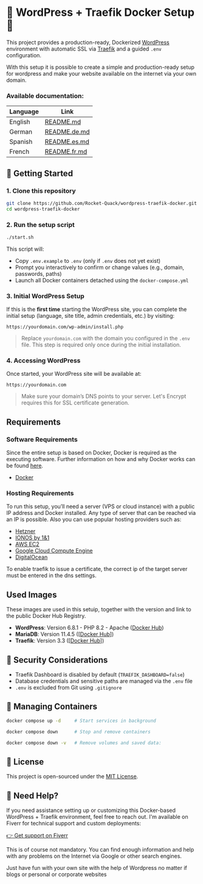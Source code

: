 # 🚀 WordPress + Traefik Docker Setup 🦆

This project provides a production-ready, Dockerized [WordPress](https://github.com/WordPress/WordPress) environment with automatic SSL via [Traefik](https://traefik.io/) and a guided `.env` configuration.

With this setup it is possible to create a simple and production-ready setup for wordpress and make your website available on the internet via your own domain.

### Available documentation: 

| Language | Link               |
|----------|--------------------|
| English  | [README.md](/README.md) |
| German  | [README.de.md](./docs-lang/README.de.md) |
| Spanish | [README.es.md](./docs-lang/README.es.md) |
| French | [README.fr.md](./docs-lang/README.fr.md) |

## 🚀 Getting Started

### 1. Clone this repository

```bash
git clone https://github.com/Rocket-Quack/wordpress-traefik-docker.git
cd wordpress-traefik-docker
```

### 2. Run the setup script

```bash
./start.sh
```

This script will:

* Copy `.env.example` to `.env` (only if `.env` does not yet exist)
* Prompt you interactively to confirm or change values (e.g., domain, passwords, paths)
* Launch all Docker containers detached using the `docker-compose.yml`


### 3.  Initial WordPress Setup

If this is the **first time** starting the WordPress site, you can complete the initial setup (language, site title, admin credentials, etc.) by visiting:

```
https://yourdomain.com/wp-admin/install.php
```

> Replace `yourdomain.com` with the domain you configured in the `.env` file.
> This step is required only once during the initial installation.


### 4. Accessing WordPress

Once started, your WordPress site will be available at:

```
https://yourdomain.com
```
> Make sure your domain’s DNS points to your server. Let's Encrypt requires this for SSL certificate generation.


## Requirements

### Software Requirements
Since the entire setup is based on Docker, Docker is required as the executing software. Further information on how and why Docker works can be found [here](https://www.docker.com/).

- [Docker](https://docs.docker.com/get-docker/)

### Hosting Requirements

To run this setup, you’ll need a server (VPS or cloud instance) with a public IP address and Docker installed. Any type of server that can be reached via an IP is possible. Also you can use popular hosting providers such as:

* [Hetzner](https://www.hetzner.com/cloud)
* [IONOS by 1&1](https://www.ionos.com/servers/vps)
* [AWS EC2](https://aws.amazon.com/ec2/)
* [Google Cloud Compute Engine](https://cloud.google.com/compute)
* [DigitalOcean](https://www.digitalocean.com/products/droplets/)

To enable traefik to issue a certificate, the correct ip of the target server must be entered in the dns settings.


## Used Images
These images are used in this setuip, together with the version and link to the public Docker Hub Registry.

- **WordPress**: Version 6.8.1 - PHP 8.2 - Apache ([Docker Hub](https://hub.docker.com/_/wordpress))
- **MariaDB**: Version 11.4.5 ([[Docker Hub](https://hub.docker.com/_/mariadb)])
- **Traefik**: Version 3.3 ([[Docker Hub](https://hub.docker.com/_/traefik)])

## 🔐 Security Considerations

* Traefik Dashboard is disabled by default (`TRAEFIK_DASHBOARD=false`)
* Database credentials and sensitive paths are managed via the `.env` file
* `.env` is excluded from Git using `.gitignore`


## 🚢 Managing Containers

```bash
docker compose up -d     # Start services in background

docker compose down      # Stop and remove containers

docker compose down -v   # Remove volumes and saved data:
```

## 📄 License

This project is open-sourced under the [MIT License](/LICENSE).


## 💬 Need Help?

If you need assistance setting up or customizing this Docker-based WordPress + Traefik environment, feel free to reach out. I'm available on Fiverr for technical support and custom deployments:

[👉 Get support on Fiverr](https://de.fiverr.com/s/jjLk5pv)

This is of course not mandatory. You can find enough information and help with any problems on the Internet via Google or other search engines.

Just have fun with your own site with the help of Wordpress no matter if blogs or personal or corporate websites